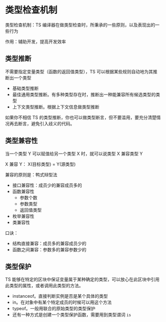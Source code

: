 # 类型检查机制

类型检查机制：TS 编译器在做类型检查时，所秉承的一些原则，以及表现出的一些行为

作用：辅助开发，提高开发效率

## 类型推断

不需要指定变量类型（函数的返回值类型），TS 可以根据某些规则自动地为其推断出一个类型

- 基础类型推断
- 最佳通用类型推断。有多种类型存在时，推断出一种能兼容所有候选类型的类型
- 上下文类型推断。根据上下文信息做类型推断

如果你不相信 TS 的类型推断，你也可以做类型断言，但不要滥用，要充分清楚情况再去断言，避免引入歧义的代码。

## 类型兼容性

当一个类型 Y 可以赋值给另一个类型 X 时，就可以说类型 X 兼容类型 Y

X 兼容 Y： X(目标类型) = Y(源类型)

兼容的原则是：鸭式辩型法

- 接口兼容性：成员少的兼容成员多的
- 函数兼容性
  - 参数个数
  - 参数类型
  - 返回值类型
- 枚举兼容性
- 类兼容性

口诀：

- 结构直接兼容：成员多的兼容成员少的
- 函数之间兼容：参数多的兼容参数少的

## 类型保护

TS 能够在特定的区块中保证变量属于某种确定的类型，可以放心在此区块中引用此类型的属性，或者调用此类型的方法。

- instanceof。直接判断实例是否是某个具体的类型
- in。在对象中有某个特定成员的时候可以用这个方法
- typeof。一般用联合的原始类型的类型保护
- 还有一种方式是创建一个类型保护函数，需要用到类型谓词 `is`
